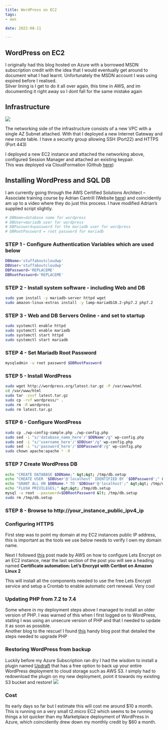 ```yaml
---
title: WordPress on EC2
tags:
- aws

date: 2022-08-11

---
```

## WordPress on EC2

I originally had this blog hosted on Azure with a borrowed MSDN subscription credit with the idea that I would eventually get around to document what I had learnt. Unfortunately the MSDN account I was using expired before I realised.  
Silver lining is I get to do it all over again, this time in AWS, and im documenting it right away so I dont fall for the same mistake again



## Infrastructure
![](/Images/WordPressonEC2/image1.png)


The networking side of the infrastructure consists of a new VPC with a single AZ Subnet attached. With that I deployed a new Internet Gateway and new route table. I have a security group allowing SSH (Port22) and HTTPS (Port 443)

I deployed a new EC2 instance and attached the networking above, configured Session Manager and attached an existing keypair.  
This was deployed via CloudFormation (Github [here][1])

## Installing WordPress and SQL DB

I am currently going through the AWS Certified Solutions Architect &#8211; Associate training course by Adrian Cantrill (Website [here][2]) and coincidently am up to a video where they do just this process. I have modified Adrian&#8217;s supplied script slightly.

```bash
# DBName=database name for wordpress
# DBUser=mariadb user for wordpress
# DBPassword=password for the mariadb user for wordpress
# DBRootPassword = root password for mariadb
```
### STEP 1 - Configure Authentication Variables which are used below
```bash
DBName='stuffaboutcloudwp'
DBUser='stuffaboutcloudwp'
DBPassword='REPLACEME'
DBRootPassword='REPLACEME'
```
### STEP 2 - Install system software - including Web and DB
```bash
sudo yum install -y mariadb-server httpd wget
sudo amazon-linux-extras install -y lamp-mariadb10.2-php7.2 php7.2
```


### STEP 3 - Web and DB Servers Online - and set to startup
```bash
sudo systemctl enable httpd
sudo systemctl enable mariadb
sudo systemctl start httpd
sudo systemctl start mariadb
```

### STEP 4 - Set Mariadb Root Password
```bash
mysqladmin -u root password $DBRootPassword
```

### STEP 5 - Install WordPress
```bash
sudo wget http://wordpress.org/latest.tar.gz -P /var/www/html
cd /var/www/html
sudo tar -zxvf latest.tar.gz
sudo cp -rvf wordpress/* .
sudo rm -R wordpress
sudo rm latest.tar.gz
```


### STEP 6 - Configure WordPress
```bash
sudo cp ./wp-config-sample.php ./wp-config.php
sudo sed -i "s/'database_name_here'/'$DBName'/g" wp-config.php
sudo sed -i "s/'username_here'/'$DBUser'/g" wp-config.php
sudo sed -i "s/'password_here'/'$DBPassword'/g" wp-config.php   
sudo chown apache:apache * -R
```

### STEP 7 Create WordPress DB
```bash
echo "CREATE DATABASE $DBName;" &gt;&gt; /tmp/db.setup
echo "CREATE USER '$DBUser'@'localhost' IDENTIFIED BY '$DBPassword';" &gt;&gt; /tmp/db.setup
echo "GRANT ALL ON $DBName.* TO '$DBUser'@'localhost';" &gt;&gt; /tmp/db.setup
echo "FLUSH PRIVILEGES;" &gt;&gt; /tmp/db.setup
mysql -u root --password=$DBRootPassword &lt; /tmp/db.setup
sudo rm /tmp/db.setup
```

### STEP 8 - Browse to http://your_instance_public_ipv4_ip

</pre>
</div>

### Configuring HTTPS

First step was to point my domain at my EC2 instances public IP address, this is important as the tools we use below needs to verify I own my domain name.

Next I followed [this][3] post made by AWS on how to configure Lets Encrypt on an EC2 instance, near the last section of the post you will see a heading named **Certificate automation: Let&#8217;s Encrypt with Certbot on Amazon Linux 2**

This will install all the components needed to use the free Lets Encrypt service and setup a Crontab to enable automatic cert renewal. Very cool

### Updating PHP from 7.2 to 7.4

Some where in my deployment steps above I managed to install an older version of PHP. I was warned of this when I first logged on to WordPress, stating I was using an unsecure version of PHP and that I needed to update it as soon as possible.  
Another blog to the rescue! I found [this][4] handy blog post that detailed the steps needed to upgrade PHP

### Restoring WordPress from backup

Luckily before my Azure Subscription ran dry I had the wisdom to install a plugin named [Updraft][5] that has a free option to back up your entire WordPress deployment to cloud storage such as AWS S3. I simply had to redownload the plugin on my new deployment, point it towards my existing S3 bucket and restore!
![](/Images/WordPressonEC2/image2.png)

### Cost

Its early days so far but I estimate this will cost me around $10 a month. This is running on a very small t2.micro EC2 which seems to be running things a lot quicker than my Marketplace deployment of WordPress in Azure, which coincidently drew down my monthly credit by $60 a month.

 [1]: https://github.com/wgarbutt/stuffaboutcloud/blob/main/template.yaml
 [2]: https://learn.cantrill.io/
 [3]: https://docs.aws.amazon.com/AWSEC2/latest/UserGuide/SSL-on-amazon-linux-2.html
 [4]: https://greggborodaty.com/amazon-linux-2-upgrading-from-php-7-2-to-php-7-4/
 [5]: https://updraftplus.com/